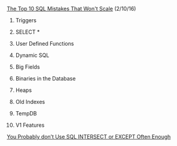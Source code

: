 [The Top 10 SQL Mistakes That Won't Scale](http://www.brentozar.com/archive/2010/06/the-top-10-developer-mistakes-that-wont-scale/) (2/10/16)

1.  Triggers
2.  SELECT *
3.  User Defined Functions


4.  Dynamic SQL
5.  Big Fields
6.  Binaries in the Database
7.  Heaps
8.  Old Indexes
9.  TempDB
10. V1 Features

[You Probably don’t Use SQL INTERSECT or EXCEPT Often Enough](http://blog.jooq.org/2015/10/06/you-probably-dont-use-sql-intersect-or-except-often-enough)